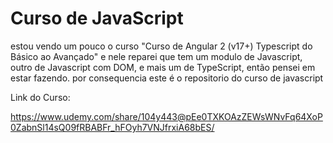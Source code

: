 # Curso de JavaScript

estou vendo um pouco o curso "Curso de Angular 2 (v17+) Typescript do Básico ao Avançado" e nele reparei que tem um modulo de Javascript, outro de Javascript com DOM, e mais um de TypeScript, então pensei em estar fazendo. por consequencia este é o repositorio do curso de javascript

Link do Curso:

https://www.udemy.com/share/104y443@pEe0TXKOAzZEWsWNvFq64XoP0ZabnSl14sQ09fRBABFr_hFOyh7VNJfrxiA68bES/